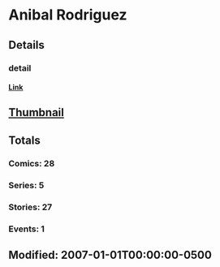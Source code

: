# Anibal  Rodriguez 
## Details
### detail
#### [Link](http://marvel.com/comics/creators/4125/anibal_rodriguez?utm_campaign=apiRef&utm_source=225578a89fc76f3d20fbffda5d17a88d)
## [Thumbnail](http://i.annihil.us/u/prod/marvel/i/mg/b/40/image_not_available.jpg)
## Totals
### Comics: 28
### Series: 5
### Stories: 27
### Events: 1
## Modified: 2007-01-01T00:00:00-0500